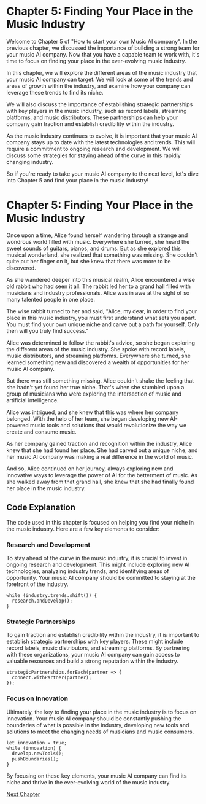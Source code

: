 # Chapter 5: Finding Your Place in the Music Industry

Welcome to Chapter 5 of "How to start your own Music AI company". In the previous chapter, we discussed the importance of building a strong team for your music AI company. Now that you have a capable team to work with, it's time to focus on finding your place in the ever-evolving music industry.

In this chapter, we will explore the different areas of the music industry that your music AI company can target. We will look at some of the trends and areas of growth within the industry, and examine how your company can leverage these trends to find its niche.

We will also discuss the importance of establishing strategic partnerships with key players in the music industry, such as record labels, streaming platforms, and music distributors. These partnerships can help your company gain traction and establish credibility within the industry.

As the music industry continues to evolve, it is important that your music AI company stays up to date with the latest technologies and trends. This will require a commitment to ongoing research and development. We will discuss some strategies for staying ahead of the curve in this rapidly changing industry.

So if you're ready to take your music AI company to the next level, let's dive into Chapter 5 and find your place in the music industry!
# Chapter 5: Finding Your Place in the Music Industry

Once upon a time, Alice found herself wandering through a strange and wondrous world filled with music. Everywhere she turned, she heard the sweet sounds of guitars, pianos, and drums. But as she explored this musical wonderland, she realized that something was missing. She couldn't quite put her finger on it, but she knew that there was more to be discovered.

As she wandered deeper into this musical realm, Alice encountered a wise old rabbit who had seen it all. The rabbit led her to a grand hall filled with musicians and industry professionals. Alice was in awe at the sight of so many talented people in one place.

The wise rabbit turned to her and said, "Alice, my dear, in order to find your place in this music industry, you must first understand what sets you apart. You must find your own unique niche and carve out a path for yourself. Only then will you truly find success."

Alice was determined to follow the rabbit's advice, so she began exploring the different areas of the music industry. She spoke with record labels, music distributors, and streaming platforms. Everywhere she turned, she learned something new and discovered a wealth of opportunities for her music AI company.

But there was still something missing. Alice couldn't shake the feeling that she hadn't yet found her true niche. That's when she stumbled upon a group of musicians who were exploring the intersection of music and artificial intelligence.

Alice was intrigued, and she knew that this was where her company belonged. With the help of her team, she began developing new AI-powered music tools and solutions that would revolutionize the way we create and consume music.

As her company gained traction and recognition within the industry, Alice knew that she had found her place. She had carved out a unique niche, and her music AI company was making a real difference in the world of music.

And so, Alice continued on her journey, always exploring new and innovative ways to leverage the power of AI for the betterment of music. As she walked away from that grand hall, she knew that she had finally found her place in the music industry.
## Code Explanation

The code used in this chapter is focused on helping you find your niche in the music industry. Here are a few key elements to consider:

### Research and Development

To stay ahead of the curve in the music industry, it is crucial to invest in ongoing research and development. This might include exploring new AI technologies, analyzing industry trends, and identifying areas of opportunity. Your music AI company should be committed to staying at the forefront of the industry.

```
while (industry.trends.shift()) {
  research.andDevelop();
}
```

### Strategic Partnerships

To gain traction and establish credibility within the industry, it is important to establish strategic partnerships with key players. These might include record labels, music distributors, and streaming platforms. By partnering with these organizations, your music AI company can gain access to valuable resources and build a strong reputation within the industry.

```
strategicPartnerships.forEach(partner => {
  connect.withPartner(partner);
});
```

### Focus on Innovation

Ultimately, the key to finding your place in the music industry is to focus on innovation. Your music AI company should be constantly pushing the boundaries of what is possible in the industry, developing new tools and solutions to meet the changing needs of musicians and music consumers.

```
let innovation = true;
while (innovation) {
  develop.newTools();
  pushBoundaries();
}
```

By focusing on these key elements, your music AI company can find its niche and thrive in the ever-evolving world of the music industry.


[Next Chapter](06_Chapter06.md)